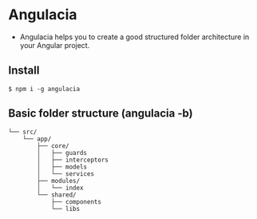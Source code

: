 # Angulacia
-  Angulacia helps you to create a good structured folder architecture in your Angular project.

## Install

```console
$ npm i -g angulacia
```

Basic folder structure (angulacia -b)
--------------

```
└── src/
    └── app/
        ├── core/
        │   ├── guards
        │   ├── interceptors
        │   ├── models
        │   └── services
        ├── modules/
        │   └── index
        └── shared/
            ├── components
            └── libs
```